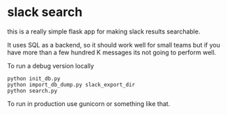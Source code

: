 # slack search

this is a really simple flask app for making slack results searchable. 

It uses SQL as a backend, so it should work well for small teams but if you have more than a few hundred K messages its not going to perform well.

To run a debug version locally

```
python init_db.py
python import_db_dump.py slack_export_dir
python search.py
```

To run in production use gunicorn or something like that.